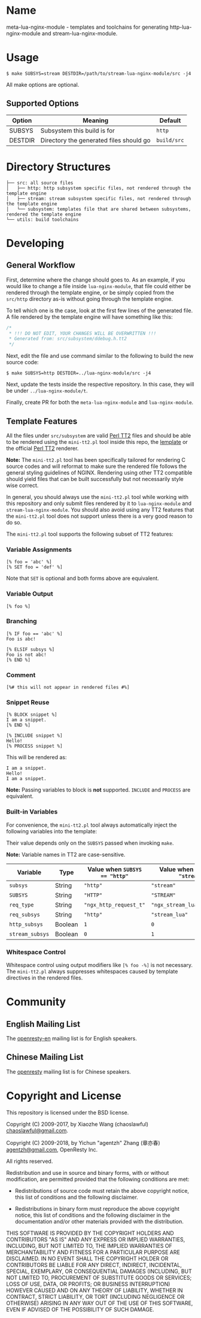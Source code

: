 # Name

meta-lua-nginx-module - templates and toolchains for generating
http-lua-nginx-module and stream-lua-nginx-module.

# Usage

```shell
$ make SUBSYS=stream DESTDIR=/path/to/stream-lua-nginx-module/src -j4
```

All make options are optional.

## Supported Options

| Option        | Meaning                                             | Default     |
| ------------- | --------------------------------------------------- | ----------- |
| SUBSYS        | Subsystem this build is for                         | `http`      |
| DESTDIR       | Directory the generated files should go             | `build/src` |

# Directory Structures
```
├── src: all source files
│   ├── http: http subsystem specific files, not rendered through the template engine
│   ├── stream: stream subsystem specific files, not rendered through the template engine
│   └── subsystem: templates file that are shared between subsystems, rendered the template engine
└── utils: build toolchains
```
# Developing
## General Workflow

First, determine where the change should goes to. As an example, if you would like to change
a file inside `lua-nginx-module`, that file could either be rendered through the template engine,
or be simply copied from the `src/http` directory as-is without going through the template engine.

To tell which one is the case, look at the first few lines of the generated file. A file rendered by
the template engine will have something like this:

```C
/*
 * !!! DO NOT EDIT, YOUR CHANGES WILL BE OVERWRITTEN !!!
 * Generated from: src/subsystem/ddebug.h.tt2
 */
```

Next, edit the file and use command similar to the following to build the new source code:

```shell
$ make SUBSYS=http DESTDIR=../lua-nginx-module/src -j4
```

Next, update the tests inside the respective repository. In this case, they will be under `../lua-nginx-module/t`.

Finally, create PR for both the `meta-lua-nginx-module` and `lua-nginx-module`.

## Template Features

All the files under `src/subsystem` are valid [Perl TT2](http://www.template-toolkit.org) files and should be able
to be rendered using the `mini-tt2.pl` tool inside this repo, the [lemplate](https://github.com/openresty/lemplate)
or the official [Perl TT2](http://www.template-toolkit.org) renderer.

**Note:** The `mini-tt2.pl` tool has been specifically tailored for rendering C source codes and will reformat
to make sure the rendered file follows the general styling guidelines of NGINX. Rendering using other TT2 compatible
should yield files that can be built successfully but not necessarily style wise correct.

In general, you should always use the `mini-tt2.pl` tool while working with this repository and only submit
files rendered by it to `lua-nginx-module` and `stream-lua-nginx-module`. You should also avoid using any TT2 features
that the `mini-tt2.pl` tool does not support unless there is a very good reason to do so.

The `mini-tt2.pl` tool supports the following subset of TT2 features:

### Variable Assignments
```
[% foo = 'abc' %]
[% SET foo = 'def' %]
```

Note that `SET` is optional and both forms above are equivalent.

### Variable Output
```
[% foo %]
```

### Branching
```
[% IF foo == 'abc' %]
Foo is abc!

[% ELSIF subsys %]
Foo is not abc!
[% END %]
```

### Comment
```
[%# this will not appear in rendered files #%]
```

### Snippet Reuse
```
[% BLOCK snippet %]
I am a snippet.
[% END %]

[% INCLUDE snippet %]
Hello!
[% PROCESS snippet %]
```

This will be rendered as:
```
I am a snippet.
Hello!
I am a snippet.
```

**Note:** Passing variables to block is **not** supported. `INCLUDE` and `PROCESS` are equivalent.

### Built-in Variables
For convenience, the `mini-tt2.pl` tool always automatically inject the following variables
into the template:

Their value depends only on the `SUBSYS` passed when invoking `make`.

**Note:** Variable names in TT2 are case-sensitive.

| Variable        | Type     | Value when `SUBSYS == "http"` | Value when `SUBSYS == "stream"` |
| --------------- | -------- | ----------------------------- | ------------------------------- |
| `subsys`        | String   | `"http"`                      | `"stream"`                      |
| `SUBSYS`        | String   | `"HTTP"`                      | `"STREAM"`                      |
| `req_type`      | String   | `"ngx_http_request_t"`        | `"ngx_stream_lua_request_t"`    |
| `req_subsys`    | String   | `"http"`                      | `"stream_lua"`                  |
| `http_subsys`   | Boolean  | `1`                           | `0`                             |
| `stream_subsys` | Boolean  | `0`                           | `1`                             |

### Whitespace Control
Whitespace control using output modifiers like `[% foo -%]` is not necessary. The `mini-tt2.pl`
always suppresses whitespaces caused by template directives in the rendered files.

# Community

## English Mailing List

The [openresty-en](https://groups.google.com/group/openresty-en) mailing list is for English speakers.

## Chinese Mailing List

The [openresty](https://groups.google.com/group/openresty) mailing list is for Chinese speakers.

# Copyright and License

This repository is licensed under the BSD license.

Copyright (C) 2009-2017, by Xiaozhe Wang (chaoslawful) <chaoslawful@gmail.com>.

Copyright (C) 2009-2018, by Yichun "agentzh" Zhang (章亦春) <agentzh@gmail.com>, OpenResty Inc.

All rights reserved.

Redistribution and use in source and binary forms, with or without modification, are permitted provided that the following conditions are met:

* Redistributions of source code must retain the above copyright notice, this list of conditions and the following disclaimer.

* Redistributions in binary form must reproduce the above copyright notice, this list of conditions and the following disclaimer in the documentation and/or other materials provided with the distribution.

THIS SOFTWARE IS PROVIDED BY THE COPYRIGHT HOLDERS AND CONTRIBUTORS "AS IS" AND ANY EXPRESS OR IMPLIED WARRANTIES, INCLUDING, BUT NOT LIMITED TO, THE IMPLIED WARRANTIES OF MERCHANTABILITY AND FITNESS FOR A PARTICULAR PURPOSE ARE DISCLAIMED. IN NO EVENT SHALL THE COPYRIGHT HOLDER OR CONTRIBUTORS BE LIABLE FOR ANY DIRECT, INDIRECT, INCIDENTAL, SPECIAL, EXEMPLARY, OR CONSEQUENTIAL DAMAGES (INCLUDING, BUT NOT LIMITED TO, PROCUREMENT OF SUBSTITUTE GOODS OR SERVICES; LOSS OF USE, DATA, OR PROFITS; OR BUSINESS INTERRUPTION) HOWEVER CAUSED AND ON ANY THEORY OF LIABILITY, WHETHER IN CONTRACT, STRICT LIABILITY, OR TORT (INCLUDING NEGLIGENCE OR OTHERWISE) ARISING IN ANY WAY OUT OF THE USE OF THIS SOFTWARE, EVEN IF ADVISED OF THE POSSIBILITY OF SUCH DAMAGE.
